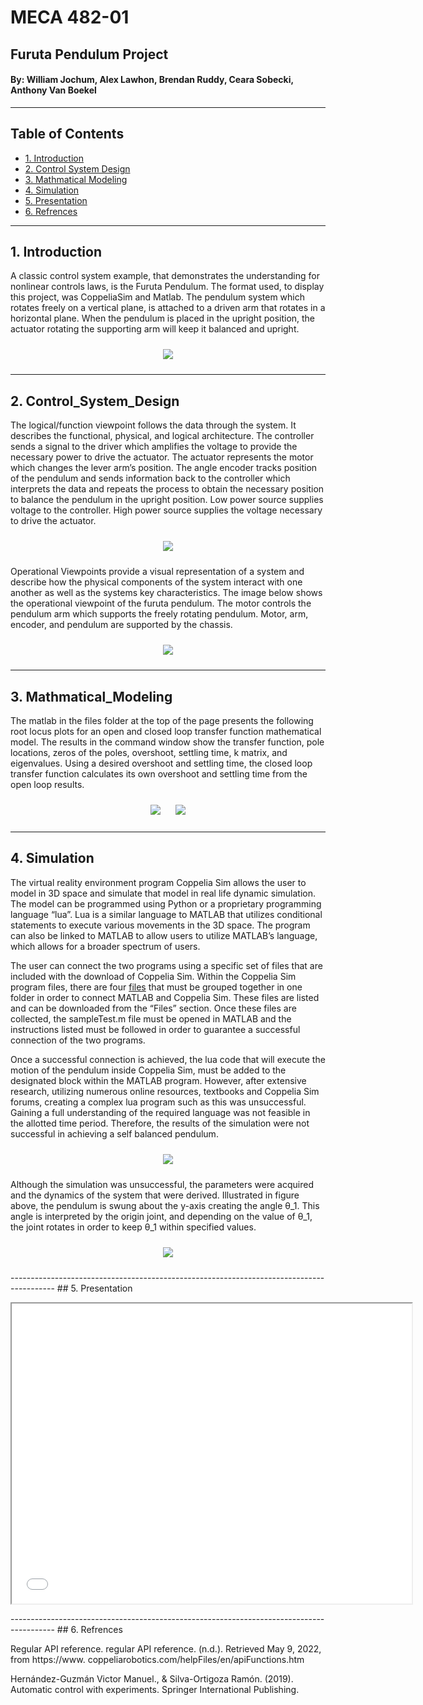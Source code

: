 # MECA 482-01 
  
##  Furuta Pendulum Project
  
####  By: William Jochum, Alex Lawhon, Brendan Ruddy, Ceara Sobecki, Anthony Van Boekel
-----------------------------------------------------------------------------------------
## Table of Contents
- [1. Introduction](#1-Introduction)
- [2. Control System Design](#2-Control_System_Design)
- [3. Mathmatical Modeling](#3-Mathmatical_Modeling)
- [4. Simulation](#4-Simulation)
- [5. Presentation](#5-Presentation)
- [6. Refrences](#6-Refrences)

-----------------------------------------------------------------------------------------
## 1. Introduction

A classic control system example, that demonstrates the understanding for nonlinear controls laws, is the 
Furuta Pendulum.
The format used, to display this project, was CoppeliaSim and Matlab. The pendulum system which rotates 
freely on a vertical plane, is attached to a driven arm that rotates in a horizontal plane. When the 
pendulum is placed in the upright position, the actuator rotating the supporting arm will keep it 
balanced and upright. 


<p align = "center">
  <img src = "Images/Capabilities_Database.PNG" style="margin:10px 10px">
</p>

-----------------------------------------------------------------------------------------
## 2. Control_System_Design

The logical/function viewpoint follows the data through the system. It describes the functional, 
physical, and logical architecture. The controller sends a signal to the driver which amplifies the 
voltage to provide the necessary power to drive the actuator. The actuator represents the motor which 
changes the lever arm’s position. The angle encoder tracks position of the pendulum and sends information 
back to the controller which interprets the data and repeats the process to obtain the necessary position 
to balance the pendulum in the upright position. Low power source supplies voltage to the controller. 
High power source supplies the voltage necessary to drive the actuator.


<p align = "center">
  <img src = "Images/Logical.png" style="margin:10px 10px">
</p>

Operational Viewpoints provide a visual representation of a system and describe how the physical 
components of the system interact with one another as well as the systems key characteristics. The image 
below shows the operational viewpoint of the furuta pendulum. The motor controls the pendulum arm which 
supports the freely rotating pendulum. Motor, arm, encoder, and pendulum are supported by the chassis.   


<p align = "center">
  <img src = "Images/Operational.png" style="margin:10px 10px">
</p>

-----------------------------------------------------------------------------------------
## 3. Mathmatical_Modeling

The matlab in the files folder at the top of the page presents the following root locus plots for 
an open and closed loop transfer function mathematical model. The results in the command window 
show the transfer function, pole locations, zeros of the poles, overshoot, settling time, k 
matrix, and eigenvalues. Using a desired overshoot and settling time, the closed loop transfer 
function calculates its own overshoot and settling time from the open loop results.

<p align = "center">
  <img src = "Images/Root Locus Open Loop.png" style="margin:10px 10px">
  <img src = "Images/Root Locus Closed Loop.png" style="margin:10px 10px">
</p>
 

-----------------------------------------------------------------------------------------
## 4. Simulation

The virtual reality environment program Coppelia Sim allows the user to model in 3D space and 
simulate that model in real life dynamic simulation. The model can be programmed using Python or a 
proprietary programming language “lua”. Lua is a similar language to MATLAB that utilizes 
conditional statements to execute various movements in the 3D space. The program can also be 
linked to MATLAB to allow users to utilize MATLAB’s language, which allows for a broader spectrum 
of users. 

The user can connect the two programs using a specific set of  files that are included with the 
download of Coppelia Sim. Within the Coppelia Sim program files, there are four [files](https://github.com/bigFOOTbigSMASH/bigFOOTbigSMASH.github.io/tree/main/Files/File_Linked) that must be 
grouped together in one folder in order to connect MATLAB and Coppelia Sim. These files are listed 
and can be downloaded from the “Files” section. Once these files are collected, the sampleTest.m 
file must be opened in MATLAB and the instructions listed must be followed in order to guarantee a 
successful connection of the two programs. 

Once a successful connection is achieved, the lua code that will execute the motion of the 
pendulum inside Coppelia Sim, must be added to the designated block within the MATLAB program. 
However, after extensive research, utilizing numerous online resources, textbooks and Coppelia Sim 
forums, creating a complex lua program such as this was unsuccessful. Gaining a full understanding 
of the required language was not feasible in the allotted time period. Therefore, the results of 
the simulation were not successful in achieving a self balanced pendulum.


<p align = "center">
  <img src = "Images/FBD_Furuta.PNG" style="margin:10px 10px">
</p>

Although the simulation was unsuccessful, the parameters were acquired and the dynamics of the 
system that were derived. Illustrated in figure above, the pendulum is swung about the y-axis 
creating the angle θ_1. This angle is interpreted by the origin joint, and depending on the value 
of θ_1, the joint rotates in order to keep θ_1 within specified values. 


<p align = "center">
  <img src = "Images/Matlab_results.png" style="margin:10px 10px">
</p>
-----------------------------------------------------------------------------------------
## 5. Presentation

<p align = "center">
<iframe src="presentation/Furuta Pendulum Sim.mp4" width="640" height="480" allow="autoplay"></iframe>
</p>
-----------------------------------------------------------------------------------------
## 6. Refrences
 
Regular API reference. regular API reference. (n.d.). Retrieved May 9, 2022, from https://www.
coppeliarobotics.com/helpFiles/en/apiFunctions.htm 

Hernández-Guzmán Victor Manuel., & Silva-Ortigoza Ramón. (2019). Automatic control with experiments. 
Springer International Publishing. 
